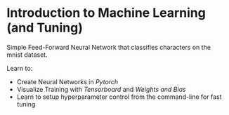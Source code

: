 # Introduction to Machine Learning (and Tuning)
Simple Feed-Forward Neural Network that classifies characters on the mnist dataset.

Learn to:
 - Create Neural Networks in _Pytorch_
 - Visualize Training with _Tensorboard_ and _Weights and Bias_
 - Learn to setup hyperparameter control from the command-line for fast tuning
